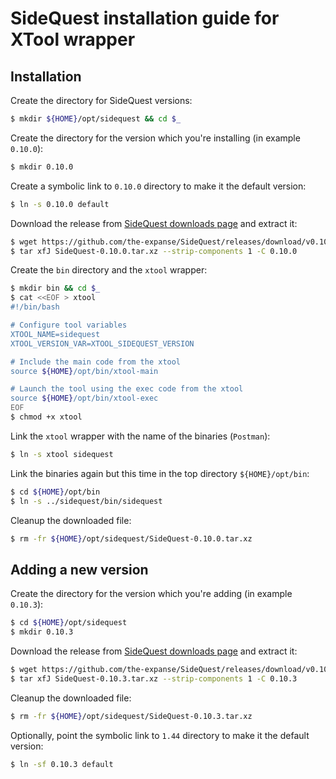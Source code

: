 # SideQuest installation guide for XTool wrapper


## Installation
Create the directory for SideQuest versions:
```sh
$ mkdir ${HOME}/opt/sidequest && cd $_
```

Create the directory for the version which you're installing (in example `0.10.0`):
```sh
$ mkdir 0.10.0
```

Create a symbolic link to `0.10.0` directory to make it the default version:
```sh
$ ln -s 0.10.0 default
```

Download the release from [SideQuest downloads page](https://github.com/the-expanse/SideQuest/releases) and extract it:
```sh
$ wget https://github.com/the-expanse/SideQuest/releases/download/v0.10.0/SideQuest-0.10.0.tar.xz
$ tar xfJ SideQuest-0.10.0.tar.xz --strip-components 1 -C 0.10.0
```

Create the `bin` directory and the `xtool` wrapper:
```sh
$ mkdir bin && cd $_
$ cat <<EOF > xtool
#!/bin/bash

# Configure tool variables
XTOOL_NAME=sidequest
XTOOL_VERSION_VAR=XTOOL_SIDEQUEST_VERSION

# Include the main code from the xtool
source ${HOME}/opt/bin/xtool-main

# Launch the tool using the exec code from the xtool
source ${HOME}/opt/bin/xtool-exec
EOF
$ chmod +x xtool
```

Link the `xtool` wrapper with the name of the binaries (`Postman`):
```sh
$ ln -s xtool sidequest
```

Link the binaries again but this time in the top directory `${HOME}/opt/bin`:
```sh
$ cd ${HOME}/opt/bin
$ ln -s ../sidequest/bin/sidequest
```

Cleanup the downloaded file:
```sh
$ rm -fr ${HOME}/opt/sidequest/SideQuest-0.10.0.tar.xz
```


## Adding a new version
Create the directory for the version which you're adding (in example `0.10.3`):
```sh
$ cd ${HOME}/opt/sidequest
$ mkdir 0.10.3
```

Download the release from [SideQuest downloads page](https://github.com/the-expanse/SideQuest/releases) and extract it:
```sh
$ wget https://github.com/the-expanse/SideQuest/releases/download/v0.10.0/SideQuest-0.10.3.tar.xz
$ tar xfJ SideQuest-0.10.3.tar.xz --strip-components 1 -C 0.10.3
```

Cleanup the downloaded file:
```sh
$ rm -fr ${HOME}/opt/sidequest/SideQuest-0.10.3.tar.xz
```

Optionally, point the symbolic link to `1.44` directory to make it the default version:
```sh
$ ln -sf 0.10.3 default
```
